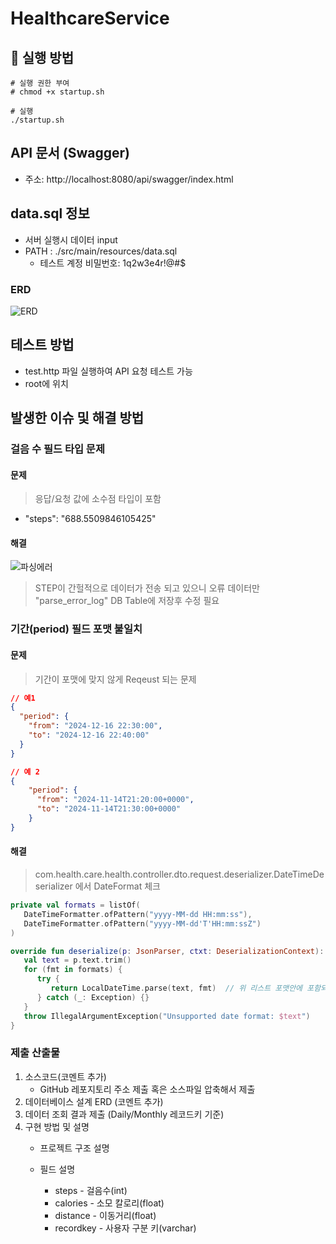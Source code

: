 # HealthcareService

## 🚀 실행 방법
```shell
# 실행 권한 부여
# chmod +x startup.sh

# 실행
./startup.sh
````

## API 문서 (Swagger)
- 주소: http://localhost:8080/api/swagger/index.html

## data.sql 정보
- 서버 실행시 데이터 input
- PATH : ./src/main/resources/data.sql
  - 테스트 계정 비밀번호: 1q2w3e4r!@#$

### ERD
![ERD](./img/health.png)

## 테스트 방법
- test.http 파일 실행하여 API 요청 테스트 가능
- root에 위치

## 발생한 이슈 및 해결 방법
### 걸음 수 필드 타입 문제
#### 문제
> 응답/요청 값에 소수점 타입이 포함
- "steps": "688.5509846105425" 

#### 해결

![파싱에러](./img/parsingerror.png)

> STEP이 간헐적으로 데이터가 전송 되고 있으니 오류 데이터만 "parse_error_log" DB Table에 저장후 수정 필요

### 기간(period) 필드 포맷 불일치
#### 문제
> 기간이 포맷에 맞지 않게 Reqeust 되는 문제
```json
// 예1
{
  "period": {
    "from": "2024-12-16 22:30:00",
    "to": "2024-12-16 22:40:00"
  }
}
```
```json
// 예 2
{
    "period": {
      "from": "2024-11-14T21:20:00+0000",
      "to": "2024-11-14T21:30:00+0000"
    }
}
```

#### 해결
> com.health.care.health.controller.dto.request.deserializer.DateTimeDeserializer
> 에서 DateFormat 체크


```kotlin
private val formats = listOf(
   DateTimeFormatter.ofPattern("yyyy-MM-dd HH:mm:ss"),
   DateTimeFormatter.ofPattern("yyyy-MM-dd'T'HH:mm:ssZ")
)

override fun deserialize(p: JsonParser, ctxt: DeserializationContext): LocalDateTime {
   val text = p.text.trim()
   for (fmt in formats) {
      try {
         return LocalDateTime.parse(text, fmt)  // 위 리스트 포맷안에 포함되어 있다면 LocalDateTime으로 변환후 Return
      } catch (_: Exception) {}
   }
   throw IllegalArgumentException("Unsupported date format: $text")
}
```

### 제출 산출물

1. 소스코드(코멘트 추가)
    - GitHub 레포지토리 주소 제출 혹은 소스파일 압축해서 제출
2. 데이터베이스 설계 ERD (코멘트 추가)
3. 데이터 조회 결과 제출 (Daily/Monthly 레코드키 기준)
4. 구현 방법 및 설명
    - 프로젝트 구조 설명
   
    - 필드 설명
        - steps - 걸음수(int)
        - calories - 소모 칼로리(float)
        - distance - 이동거리(float)
        - recordkey - 사용자 구분 키(varchar)